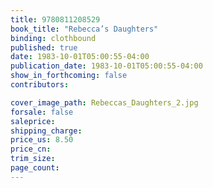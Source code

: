 ```yaml
---
title: 9780811208529
book_title: "Rebecca’s Daughters"
binding: clothbound
published: true
date: 1983-10-01T05:00:55-04:00
publication_date: 1983-10-01T05:00:55-04:00
show_in_forthcoming: false
contributors:

cover_image_path: Rebeccas_Daughters_2.jpg
forsale: false
saleprice:
shipping_charge:
price_us: 8.50
price_cn:
trim_size:
page_count:
---
```


